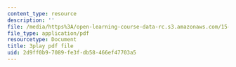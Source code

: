 ```yaml
---
content_type: resource
description: ''
file: /media/https%3A/open-learning-course-data-rc.s3.amazonaws.com/15-s21-nuts-and-bolts-of-business-plans-january-iap-2014/2d9ff0b97089fe3fdb58466ef47703a5_Lau7bwQAWr4.pdf
file_type: application/pdf
resourcetype: Document
title: 3play pdf file
uid: 2d9ff0b9-7089-fe3f-db58-466ef47703a5
---
```

